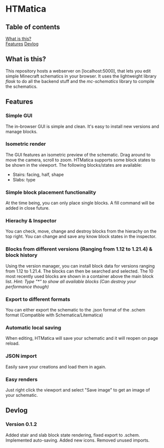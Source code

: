 # HTMatica
## Table of contents
[What is this?](#what-is-this)  
[Features](#features)
[Devlog](#devlog)
## What is this?
This repository hosts a webserver on [localhost:5000], that lets you edit simple Minecraft schematics in your browser. It uses the lightweight library _flask_ to do all the backend stuff and the _mc-schematics_ library to compile the schematics.
## Features
### Simple GUI
The in-browser GUI is simple and clean. It's easy to install new versions and manage blocks.
### Isometric render
The GUI features an isometric preview of the schematic. Drag around to move the camera, scroll to zoom.
HTMatica supports some block states to be shown in the viewport. The following blocks/states are available:
- Stairs: facing, half, shape
- Slabs: type

### Simple block placement functionality
At the time being, you can only place single blocks. A fill command will be added in close future.
### Hierachy & Inspector
You can check, move, change and destroy blocks from the hierachy on the top right.
You can change and save any know block states in the inspector.
### Blocks from different versions (Ranging from 1.12 to 1.21.4) & block history
Using the version manager, you can install block data for versions ranging from 1.12 to 1.21.4. The blocks can then be searched and selected. The 10 most recently used blocks are shown in a container above the main block list. _Hint: Type "*" to show all available blocks (Can destroy your performance though)_
### Export to different formats
You can either export the schematic to the .json format of the .schem format (Compatible with Schematica/Litematica)
### Automatic local saving
When editing, HTMatica will save your schematic and it will reopen on page reload.
### JSON import
Easily save your creations and load them in again.
### Easy renders
Just right click the viewport and select "Save image" to get an image of your schematic.
## Devlog
### Version 0.1.2
Added stair and slab block state rendering, fixed export to .schem. Implemented auto-saving. Added new icons. Removed unused imports.

